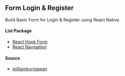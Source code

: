 ## Form Login & Register ##

Build Basic Form for Login & Register using React Native.


#### List Package ####
- [React Hook Form](https://react-hook-form.com/)
- [React Navigation](https://reactnavigation.org/)

#### Source ####
- [williamkurniawan](https://www.williamkurniawan.com/blog/building-a-simple-login-form-in-react-native-using-react-hook-form)
